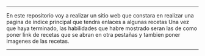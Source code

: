 --------------------------------------------------------

En este repositorio voy a realizar un sitio web que constara en realizar una pagina de indice principal que tendra enlaces a algunas recetas
Una vez que haya terminado, las habilidades que habre mostrado seran las de como poner link de recetas que se abran en otra pestañas y tambien poner imagenes de las recetas.

--------------------------------------------------------

